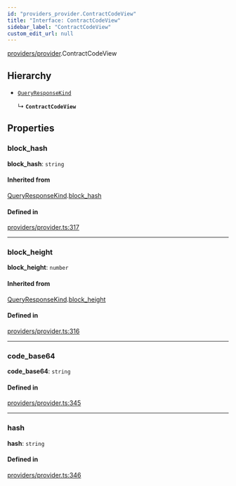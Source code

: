 ```yaml
---
id: "providers_provider.ContractCodeView"
title: "Interface: ContractCodeView"
sidebar_label: "ContractCodeView"
custom_edit_url: null
---
```


[providers/provider](../modules/providers_provider.md).ContractCodeView

## Hierarchy

- [`QueryResponseKind`](providers_provider.QueryResponseKind.md)

  ↳ **`ContractCodeView`**

## Properties

### block\_hash

 **block\_hash**: `string`

#### Inherited from

[QueryResponseKind](providers_provider.QueryResponseKind.md).[block_hash](providers_provider.QueryResponseKind.md#block_hash)

#### Defined in

[providers/provider.ts:317](https://github.com/near/near-api-js/blob/ef6d7fbf/packages/near-api-js/src/providers/provider.ts#L317)

___

### block\_height

 **block\_height**: `number`

#### Inherited from

[QueryResponseKind](providers_provider.QueryResponseKind.md).[block_height](providers_provider.QueryResponseKind.md#block_height)

#### Defined in

[providers/provider.ts:316](https://github.com/near/near-api-js/blob/ef6d7fbf/packages/near-api-js/src/providers/provider.ts#L316)

___

### code\_base64

 **code\_base64**: `string`

#### Defined in

[providers/provider.ts:345](https://github.com/near/near-api-js/blob/ef6d7fbf/packages/near-api-js/src/providers/provider.ts#L345)

___

### hash

 **hash**: `string`

#### Defined in

[providers/provider.ts:346](https://github.com/near/near-api-js/blob/ef6d7fbf/packages/near-api-js/src/providers/provider.ts#L346)
